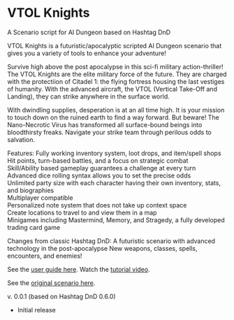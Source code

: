 # VTOL Knights
A Scenario script for AI Dungeon based on Hashtag DnD

VTOL Knights is a futuristic/apocalyptic scripted AI Dungeon scenario that gives you a variety of tools to enhance your adventure!

Survive high above the post apocalypse in this sci-fi military action-thriller! The VTOL Knights are the elite military force of the future. They are charged with the protectiion of Citadel 1: the flying fortress housing the last vestiges of humanity. With the advanced aircraft, the VTOL (Vertical Take-Off and Landing), they can strike anywhere in the surface world.

With dwindling supplies, desperation is at an all time high. It is your mission to touch down on the ruined earth to find a way forward. But beware! The Nano-Necrotic Virus has transformed all surface-bound beings into bloodthirsty freaks. Navigate your strike team through perilous odds to salvation.

Features:
Fully working inventory system, loot drops, and item/spell shops<br>
Hit points, turn-based battles, and a focus on strategic combat<br>
Skill/Ability based gameplay guarantees a challenge at every turn<br>
Advanced dice rolling syntax allows you to set the precise odds<br>
Unlimited party size with each character having their own inventory, stats, and biographies<br>
Multiplayer compatible<br>
Personalized note system that does not take up context space<br>
Create locations to travel to and view them in a map<br>
Minigames including Mastermind, Memory, and Stragedy, a fully developed trading card game

Changes from classic Hashtag DnD:
A futuristic scenario with advanced technology in the post-apocalypse
New weapons, classes, spells, encounters, and enemies!

See the [user guide here](https://github.com/raeleus/Hashtag-DnD/wiki).
Watch the [tutorial video](https://youtu.be/E5TYU7rDaBQ).

See the [original scenario here](https://github.com/raeleus/Hashtag-DnD).

v. 0.0.1 (based on Hashtag DnD 0.6.0)
* Initial release
